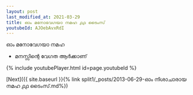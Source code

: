 ```yaml
---
layout: post
last_modified_at: 2021-03-29
title: ഓം മനോവേഗയാ നമഹ ൧൧ ടൈംസ്
youtubeId: AJOebAvxRdI
---
```

 
 
 ഓം മനോവേഗയാ നമഹ 
 
 -  മനസ്സിന്റെ വേഗത ആർക്കാണ് 
 
  
 
  
 
 
 
 
 
 


{% include youtubePlayer.html id=page.youtubeId %}
 
[Next]({{ site.baseurl }}{% link  split1/_posts/2013-06-29-ഓം നിശാചാരായ നമഹ ൧൧ ടൈംസ്.md%})
 
